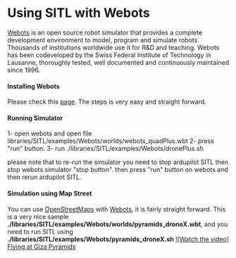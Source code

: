 # Using SITL with Webots

[Webots](https://www.cyberbotics.com/#webots "Webots") is an open source robot simulator that provides a complete development environment to model, program and simulate robots. Thousands of institutions worldwide use it for R&D and teaching. Webots has been codeveloped by the Swiss Federal Institute of Technology in Lausanne, thoroughly tested, well documented and continuously maintained since 1996.


#### Installing Webots

Please check this [page](https://www.cyberbotics.com/download "page"). The steps is very easy and straight forward.

#### Running Simulator

1- open webots and open file libraries/SITL/examples/Webots/worlds/webots_quadPlus.wbt 
2- press "run" button.
3- run  ./libraries/SITL/examples/Webots/dronePlus.sh 

please note that to re-run the simulator you need to stop ardupilot SITL then stop webots simulator "stop button". then press "run" button on webots and then rerun ardupilot SITL.

#### Simulation using Map Street 

You can use [OpenStreetMaps](https://www.openstreetmap.org/ "OpenStreetMaps") with [Webots](https://cyberbotics.com/doc/automobile/openstreetmap-importer "Webots"), it is fairly straight forward. This is a very nice sample  **./libraries/SITL/examples/Webots/worlds/pyramids_droneX.wbt**, and you need to run SITL using **./libraries/SITL/examples/Webots/pyramids_droneX.sh**
[![Watch the video] Flying at Giza Pyramids](https://www.youtube.com/embed/c5CJaRH9Pig)

